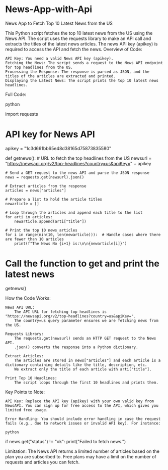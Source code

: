 # News-App-with-Api
News App to Fetch Top 10 Latest News from the US

This Python script fetches the top 10 latest news from the US using the News API. The script uses the requests library to make an API call and extracts the titles of the latest news articles. The news API key (apikey) is required to access the API and fetch the news.
Overview of Code:

    API Key: You need a valid News API key (apikey).
    Fetching the News: The script sends a request to the News API endpoint for top headlines from the US.
    Processing the Response: The response is parsed as JSON, and the titles of the articles are extracted and printed.
    Displaying the Latest News: The script prints the top 10 latest news headlines.

Full Code:

python

import requests

# API key for News API
apikey = "1c3d661bb65e48d38165d75873835580"

def getnews():
    # URL to fetch the top headlines from the US
    newsurl = "https://newsapi.org/v2/top-headlines?country=us&apiKey=" + apikey
    
    # Send a GET request to the news API and parse the JSON response
    news = requests.get(newsurl).json()

    # Extract articles from the response
    articles = news["articles"]
    
    # Prepare a list to hold the article titles
    newarticle = []
    
    # Loop through the articles and append each title to the list
    for arti in articles:
        newarticle.append(arti["title"])
    
    # Print the top 10 news articles
    for i in range(min(10, len(newarticle))):  # Handle cases where there are fewer than 10 articles
        print(f"The News No {i+1} is:\n\n{newarticle[i]}")

# Call the function to get and print the latest news
getnews()

How the Code Works:

    News API URL:
        The API URL for fetching top headlines is "https://newsapi.org/v2/top-headlines?country=us&apiKey=".
        The country=us query parameter ensures we are fetching news from the US.

    Requests Library:
        The requests.get(newsurl) sends an HTTP GET request to the News API.
        .json() converts the response into a Python dictionary.

    Extract Articles:
        The articles are stored in news["articles"] and each article is a dictionary containing details like the title, description, etc.
        We extract only the title of each article with arti["title"].

    Print Top 10 Headlines:
        The script loops through the first 10 headlines and prints them.

Key Points to Note:

    API Key: Replace the API key (apikey) with your own valid key from NewsAPI. You can sign up for free access to the API, which gives you limited free usage.

    Error Handling: You should include error handling in case the request fails (e.g., due to network issues or invalid API key). For instance:

    python

if news.get("status") != "ok":
    print("Failed to fetch news.")

Limitation: The News API returns a limited number of articles based on the plan you are subscribed to. Free plans may have a limit on the number of requests and articles you can fetch.
